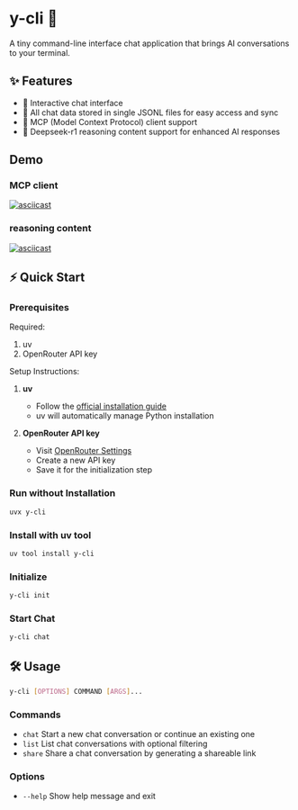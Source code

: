 # y-cli 🚀

A tiny command-line interface chat application that brings AI conversations to your terminal.

## ✨ Features

- 💬 Interactive chat interface
- 📝 All chat data stored in single JSONL files for easy access and sync
- 🔗 MCP (Model Context Protocol) client support
- 🤔 Deepseek-r1 reasoning content support for enhanced AI responses

## Demo

### MCP client
[![asciicast](https://asciinema.org/a/701901.svg)](https://asciinema.org/a/701901)

### reasoning content
[![asciicast](https://asciinema.org/a/701903.svg)](https://asciinema.org/a/701903)

## ⚡ Quick Start

### Prerequisites

Required:
1. uv
2. OpenRouter API key

Setup Instructions:
1. **uv**
   - Follow the [official installation guide](https://docs.astral.sh/uv/getting-started/installation/)
   - uv will automatically manage Python installation

2. **OpenRouter API key**
   - Visit [OpenRouter Settings](https://openrouter.ai/settings/keys)
   - Create a new API key
   - Save it for the initialization step

### Run without Installation
```bash
uvx y-cli
```

### Install with uv tool
```bash
uv tool install y-cli
```

### Initialize
```bash
y-cli init
```

### Start Chat
```bash
y-cli chat
```

## 🛠️ Usage

```bash
y-cli [OPTIONS] COMMAND [ARGS]...
```

### Commands
- `chat`   Start a new chat conversation or continue an existing one
- `list`   List chat conversations with optional filtering
- `share`  Share a chat conversation by generating a shareable link

### Options
- `--help`  Show help message and exit
